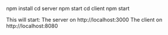 npm install
cd server npm start
cd client npm start

This will start:
The server on http://localhost:3000
The client on http://localhost:8080


